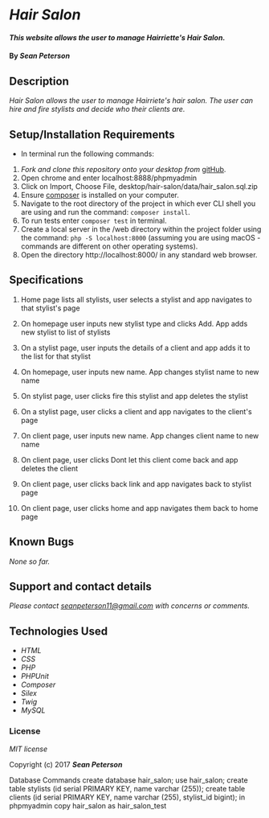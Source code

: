 # _Hair Salon_

#### _This website allows the user to manage Hairriette's Hair Salon._

#### By _**Sean Peterson**_


## Description

_Hair Salon allows the user to manage Hairriete's hair salon. The user can hire and fire stylists and decide who their clients are._

## Setup/Installation Requirements

* In terminal run the following commands:

1. _Fork and clone this repository onto your desktop from_ [gitHub](https://github.com/Sean-Peterson/hair-salon).
2. Open chrome and enter localhost:8888/phpmyadmin
3. Click on Import, Choose File, desktop/hair-salon/data/hair_salon.sql.zip
4. Ensure [composer](https://getcomposer.org/) is installed on your computer.
5. Navigate to the root directory of the project in which ever CLI shell you are using and run the command: `composer install`.
6. To run tests enter `composer test` in terminal.
7. Create a local server in the /web directory within the project folder using the command: `php -S localhost:8000` (assuming you are using macOS - commands are different on other operating systems).
8. Open the directory http://localhost:8000/ in any standard web browser.

## Specifications

1. Home page lists all stylists, user selects a stylist and app navigates to that stylist's page

2. On homepage user inputs new stylist type and clicks Add. App adds new stylist to list of stylists

3. On a stylist page, user inputs the details of a client and app adds it to the list for that stylist

5. On homepage, user inputs new name. App changes stylist name to new name

6. On stylist page, user clicks fire this stylist and app deletes the stylist

9. On a stylist page, user clicks a client and app navigates to the client's page

11. On client page, user inputs new name. App changes client name to new name

12. On client page, user clicks Dont let this client come back and app deletes the client

13. On client page, user clicks back link and app navigates back to stylist page

14. On client page, user clicks home and app navigates them back to home page

## Known Bugs

_None so far._

## Support and contact details

_Please contact seanpeterson11@gmail.com with concerns or comments._

## Technologies Used

* _HTML_
* _CSS_
* _PHP_
* _PHPUnit_
* _Composer_
* _Silex_
* _Twig_
* _MySQL_

### License

*MIT license*

Copyright (c) 2017 **_Sean Peterson_**










Database Commands
create database hair_salon;
use hair_salon;
create table stylists (id serial PRIMARY KEY, name varchar (255));
create table clients (id serial PRIMARY KEY, name varchar (255), stylist_id bigint);
in phpmyadmin copy hair_salon as hair_salon_test
